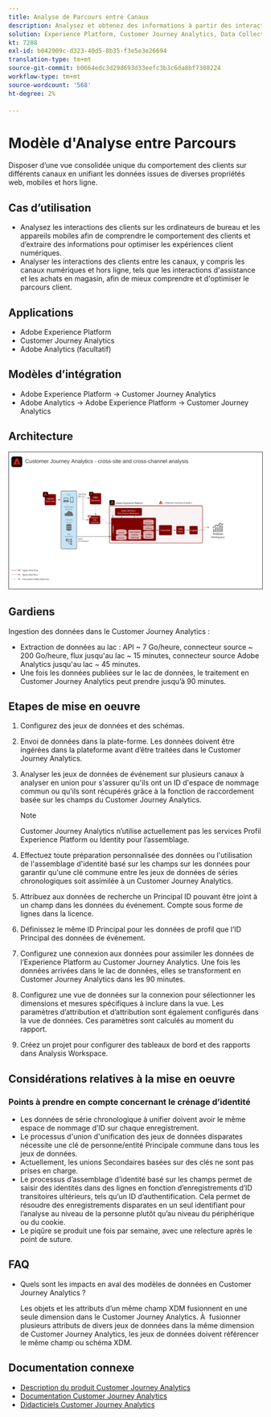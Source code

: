 ```yaml
---
title: Analyse de Parcours entre Canaux
description: Analysez et obtenez des informations à partir des interactions des clients sur lʼensemble du parcours client.
solution: Experience Platform, Customer Journey Analytics, Data Collection
kt: 7208
exl-id: b042909c-d323-40d5-8b35-f3e5e3e26694
translation-type: tm+mt
source-git-commit: b0664edc3d29d693d33eefc3b3c6da8bf7308224
workflow-type: tm+mt
source-wordcount: '568'
ht-degree: 2%

---
```


# Modèle d&#39;Analyse entre Parcours

Disposer d’une vue consolidée unique du comportement des clients sur différents canaux en unifiant les données issues de diverses propriétés web, mobiles et hors ligne.

## Cas d’utilisation

* Analysez les interactions des clients sur les ordinateurs de bureau et les appareils mobiles afin de comprendre le comportement des clients et d’extraire des informations pour optimiser les expériences client numériques.
* Analyser les interactions des clients entre les canaux, y compris les canaux numériques et hors ligne, tels que les interactions d&#39;assistance et les achats en magasin, afin de mieux comprendre et d&#39;optimiser le parcours client. 

## Applications

* Adobe Experience Platform
* Customer Journey Analytics
* Adobe Analytics (facultatif)

## Modèles d’intégration

* Adobe Experience Platform → Customer Journey Analytics
* Adobe Analytics → Adobe Experience Platform → Customer Journey Analytics

## Architecture

<img src="assets/CJA.svg" alt="Architecture de référence du plan directeur Customer Journey Analytics" style="border:1px solid #4a4a4a" />

## Gardiens

Ingestion des données dans le Customer Journey Analytics :

* Extraction de données au lac : API ~ 7 Go/heure, connecteur source ~ 200 Go/heure, flux jusqu&#39;au lac ~ 15 minutes, connecteur source Adobe Analytics jusqu&#39;au lac ~ 45 minutes.
* Une fois les données publiées sur le lac de données, le traitement en Customer Journey Analytics peut prendre jusqu’à 90 minutes.

## Etapes de mise en oeuvre

1. Configurez des jeux de données et des schémas.
1. Envoi de données dans la plate-forme.
Les données doivent être ingérées dans la plateforme avant d’être traitées dans le Customer Journey Analytics.
1. Analyser les jeux de données de événement sur plusieurs canaux à analyser en union pour s&#39;assurer qu&#39;ils ont un ID d&#39;espace de nommage commun ou qu&#39;ils sont récupérés grâce à la fonction de raccordement basée sur les champs du Customer Journey Analytics. 

   >[!NOTE]
   >
   >Customer Journey Analytics n’utilise actuellement pas les services Profil Experience Platform ou Identity pour l’assemblage.

1. Effectuez toute préparation personnalisée des données ou l&#39;utilisation de l&#39;assemblage d&#39;identité basé sur les champs sur les données pour garantir qu&#39;une clé commune entre les jeux de données de séries chronologiques soit assimilée à un Customer Journey Analytics.
1. Attribuez aux données de recherche un Principal ID pouvant être joint à un champ dans les données du événement. Compte sous forme de lignes dans la licence.
1. Définissez le même ID Principal pour les données de profil que l’ID Principal des données de événement.
1. Configurez une connexion aux données pour assimiler les données de l’Experience Platform au Customer Journey Analytics. Une fois les données arrivées dans le lac de données, elles se transforment en Customer Journey Analytics dans les 90 minutes.
1. Configurez une vue de données sur la connexion pour sélectionner les dimensions et mesures spécifiques à inclure dans la vue. Les paramètres d’attribution et d’attribution sont également configurés dans la vue de données. Ces paramètres sont calculés au moment du rapport.
1. Créez un projet pour configurer des tableaux de bord et des rapports dans Analysis Workspace.

## Considérations relatives à la mise en oeuvre

### Points à prendre en compte concernant le crénage d’identité

* Les données de série chronologique à unifier doivent avoir le même espace de nommage d’ID sur chaque enregistrement.
* Le processus d&#39;union d&#39;unification des jeux de données disparates nécessite une clé de personne/entité Principale commune dans tous les jeux de données.
* Actuellement, les unions Secondaires basées sur des clés ne sont pas prises en charge.
* Le processus d’assemblage d’identité basé sur les champs permet de saisir des identités dans des lignes en fonction d’enregistrements d’ID transitoires ultérieurs, tels qu’un ID d’authentification. Cela permet de résoudre des enregistrements disparates en un seul identifiant pour l’analyse au niveau de la personne plutôt qu’au niveau du périphérique ou du cookie.
* Le piqûre se produit une fois par semaine, avec une relecture après le point de suture.

## FAQ

* Quels sont les impacts en aval des modèles de données en Customer Journey Analytics ?

   Les objets et les attributs d’un même champ XDM fusionnent en une seule dimension dans le Customer Journey Analytics. À  fusionner plusieurs attributs de divers jeux de données dans la même dimension de Customer Journey Analytics, les jeux de données doivent référencer le même champ ou schéma XDM.

## Documentation connexe

* [Description du produit Customer Journey Analytics](https://helpx.adobe.com/legal/product-descriptions/customer-journey-analytics.html)
* [Documentation Customer Journey Analytics](https://experienceleague.adobe.com/docs/customer-journey-analytics.html)
* [Didacticiels Customer Journey Analytics](https://experienceleague.adobe.com/docs/customer-journey-analytics-learn/tutorials/overview.html)
